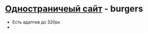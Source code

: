 # [Одностраничеый сайт](https://andrianovroman.github.io/burgers/) - burgers

- Есть адаптив до 320px
- 
